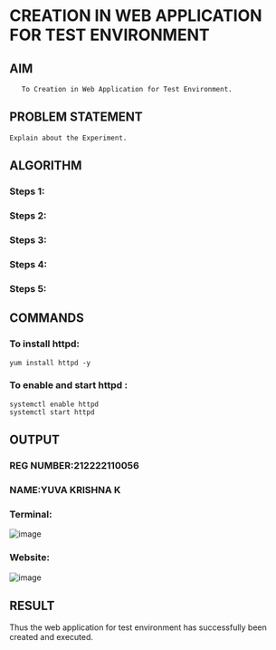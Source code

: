  # CREATION IN WEB APPLICATION FOR TEST ENVIRONMENT
  ## AIM
       To Creation in Web Application for Test Environment.
## PROBLEM STATEMENT
    Explain about the Experiment.

## ALGORITHM
 ### Steps 1:
 ### Steps 2:
 ### Steps 3:
 ### Steps 4:
 ### Steps 5:
## COMMANDS
### To install httpd:
```
yum install httpd -y
```
### To enable and start httpd :
```
systemctl enable httpd
systemctl start httpd
```

## OUTPUT
### REG NUMBER:212222110056
### NAME:YUVA KRISHNA K
### Terminal:
![image](https://github.com/user-attachments/assets/fc9d9baf-9d2d-4470-833a-e6bce67247b7)
### Website:
![image](https://github.com/user-attachments/assets/f63dc64f-c2ea-4aa8-9d6c-02b56b96adc1)

## RESULT
 Thus the web application for test environment has successfully been created and executed.

  


